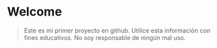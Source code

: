 # Welcome
> Este es mi primer proyecto en github. Utilice esta información con fines educativos. No soy responsable de ningún mal uso.

